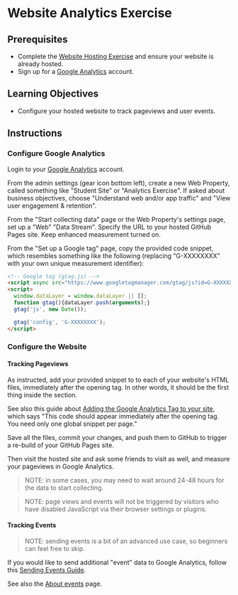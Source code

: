 
# Website Analytics Exercise

## Prerequisites

  + Complete the [Website Hosting Exercise](/exercises/website-hosting/exercise.md) and ensure your website is already hosted.
  + Sign up for a [Google Analytics](https://analytics.google.com) account.


## Learning Objectives

  + Configure your hosted website to track pageviews and user events.

## Instructions

### Configure Google Analytics

Login to your [Google Analytics](https://analytics.google.com/analytics/web/) account.

From the admin settings (gear icon bottom left), create a new Web Property, called something like "Student Site" or "Analytics Exercise". If asked about business objectives, choose "Understand web and/or app traffic" and "View user engagement & retention".

From the "Start collecting data" page or the Web Property's settings page, set up a "Web" "Data Stream". Specify the URL to your hosted GitHub Pages site. Keep enhanced measurement turned on.

From the "Set up a Google tag" page, copy the provided code snippet, which resembles something like the following (replacing "G-XXXXXXXX" with your own unique measurement identifier):

```html
<!-- Google tag (gtag.js) -->
<script async src="https://www.googletagmanager.com/gtag/js?id=G-XXXXXXXX"></script>
<script>
  window.dataLayer = window.dataLayer || [];
  function gtag(){dataLayer.push(arguments);}
  gtag('js', new Date());

  gtag('config', 'G-XXXXXXXX');
</script>
```

### Configure the Website

#### Tracking Pageviews

As instructed, add your provided snippet to to each of your website's HTML files, immediately after the opening <head> tag. In other words, it should be the first thing inside the <head> section.

See also this guide about [Adding the Google Analytics Tag to your site](https://developers.google.com/analytics/devguides/collection/ga4), which says "This code should appear immediately after the opening <head> tag. You need only one global snippet per page."

Save all the files, commit your changes, and push them to GitHub to trigger a re-build of your GitHub Pages site.

Then visit the hosted site and ask some friends to visit as well, and measure your pageviews in Google Analytics.

> NOTE: in some cases, you may need to wait around 24-48 hours for the data to start collecting.

> NOTE: page views and events will not be triggered by visitors who have disabled JavaScript via their browser settings or plugins.

#### Tracking Events

> NOTE: sending events is a bit of an advanced use case, so beginners can feel free to skip.

If you would like to send additional "event" data to Google Analytics, follow this [Sending Events Guide](https://developers.google.com/analytics/devguides/collection/protocol/ga4/sending-events?client_type=gtag).

See also the [About events](https://support.google.com/analytics/answer/9322688) page.

